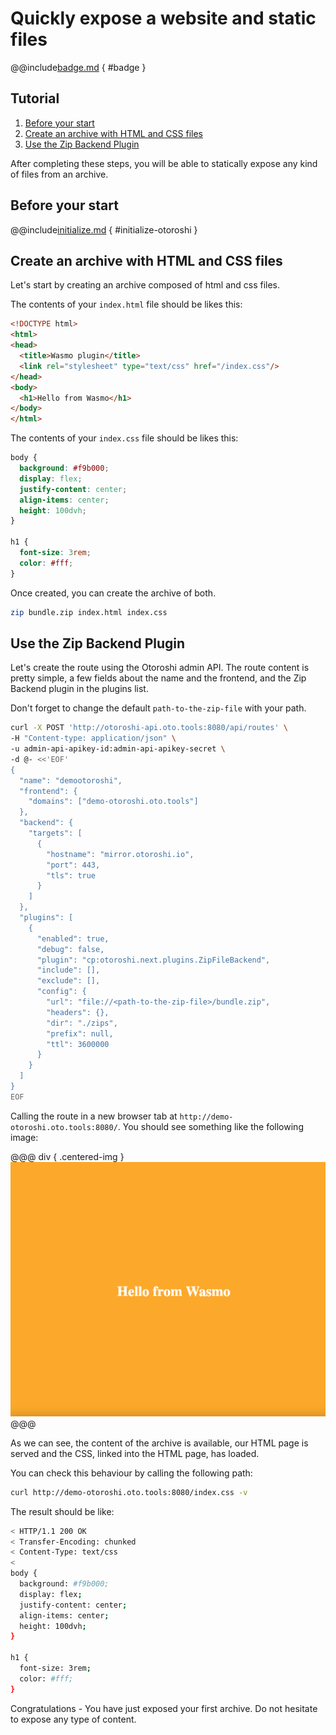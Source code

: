 # Quickly expose a website and static files 

@@include[badge.md](../includes/badge.md) { #badge }

## Tutorial

1. [Before your start](#before-your-start)
2. [Create an archive with HTML and CSS files](#create-an-archive-with-html-and-css-files)
2. [Use the Zip Backend Plugin](#use-the-zip-backend-plugin)

After completing these steps, you will be able to statically expose any kind of files from an archive.

## Before your start

@@include[initialize.md](../includes/initialize.md) { #initialize-otoroshi }

## Create an archive with HTML and CSS files

Let's start by creating an archive composed of html and css files.

The contents of your `index.html` file should be likes this:

```html
<!DOCTYPE html>
<html>
<head>
  <title>Wasmo plugin</title>
  <link rel="stylesheet" type="text/css" href="/index.css"/>
</head>
<body>
  <h1>Hello from Wasmo</h1>
</body>
</html>
```

The contents of your `index.css` file should be likes this:

```css
body {
  background: #f9b000;
  display: flex;
  justify-content: center;
  align-items: center;
  height: 100dvh;
}

h1 {
  font-size: 3rem;
  color: #fff;
}
```

Once created, you can create the archive of both.

```sh
zip bundle.zip index.html index.css
```

## Use the Zip Backend Plugin  

Let's create the route using the Otoroshi admin API. The route content is pretty simple, a few fields about the name and the frontend, and the Zip Backend plugin in the plugins list.

Don't forget to change the default `path-to-the-zip-file` with your path.

``` sh
curl -X POST 'http://otoroshi-api.oto.tools:8080/api/routes' \
-H "Content-type: application/json" \
-u admin-api-apikey-id:admin-api-apikey-secret \
-d @- <<'EOF'
{
  "name": "demootoroshi",
  "frontend": {
    "domains": ["demo-otoroshi.oto.tools"]
  },
  "backend": {
    "targets": [
      {
        "hostname": "mirror.otoroshi.io",
        "port": 443,
        "tls": true
      }
    ]
  },
  "plugins": [
    {
      "enabled": true,
      "debug": false,
      "plugin": "cp:otoroshi.next.plugins.ZipFileBackend",
      "include": [],
      "exclude": [],
      "config": {
        "url": "file://<path-to-the-zip-file>/bundle.zip",
        "headers": {},
        "dir": "./zips",
        "prefix": null,
        "ttl": 3600000
      }
    }
  ]
}
EOF
```

Calling the route in a new browser tab at `http://demo-otoroshi.oto.tools:8080/`. You should see something like the following image:

@@@ div { .centered-img }
<img src="../imgs/zip-backend-final-result.png" />
@@@

As we can see, the content of the archive is available, our HTML page is served and the CSS, linked into the HTML page, has loaded.

You can check this behaviour by calling the following path: 

```bash
curl http://demo-otoroshi.oto.tools:8080/index.css -v
```

The result should be like:

```bash
< HTTP/1.1 200 OK
< Transfer-Encoding: chunked
< Content-Type: text/css
<
body {
  background: #f9b000;
  display: flex;
  justify-content: center;
  align-items: center;
  height: 100dvh;
}

h1 {
  font-size: 3rem;
  color: #fff;
}
```

Congratulations - You have just exposed your first archive. Do not hesitate to expose any type of content.